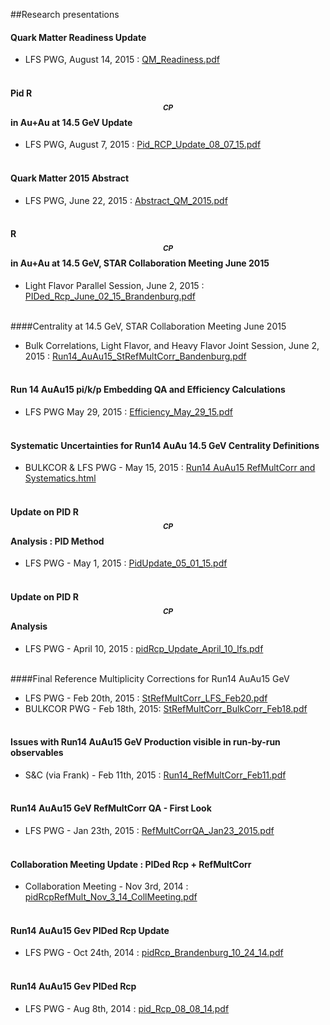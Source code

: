 ##Research presentations

#### Quark Matter Readiness Update
* LFS PWG, August 14, 2015 : [QM_Readiness.pdf](http://www.star.bnl.gov/protected/lfspectra/jdb/run14/AuAu15/pidRcp/QM_Readiness_08_14_15.pdf)
<br/><br/>

#### Pid R$$_{CP}$$ in Au+Au at 14.5 GeV Update
* LFS PWG, August 7, 2015 : [Pid_RCP_Update_08_07_15.pdf](http://www.star.bnl.gov/protected/lfspectra/jdb/run14/AuAu15/pidRcp/PID_RCP_08_07_15.pdf)
<br/><br/>

#### Quark Matter 2015 Abstract
* LFS PWG, June 22, 2015 : [Abstract_QM_2015.pdf](http://www.star.bnl.gov/protected/lfspectra/jdb/run14/AuAu15/pidRcp/qm_abstract_2015_light_strangeness.pdf)
<br/><br/>

#### R$$_{CP}$$ in Au+Au at 14.5 GeV, STAR Collaboration Meeting June 2015
* Light Flavor Parallel Session, June 2, 2015 : [PIDed_Rcp_June_02_15_Brandenburg.pdf](https://drupal.star.bnl.gov/STAR/system/files/PIDed_Rcp_June_02_15_Brandenburg.pdf)
<br/><br/>

####Centrality at 14.5 GeV, STAR Collaboration Meeting June 2015 
* Bulk Correlations, Light Flavor, and Heavy Flavor Joint Session, June 2, 2015 : [Run14_AuAu15_StRefMultCorr_Bandenburg.pdf](https://drupal.star.bnl.gov/STAR/system/files/Run14_AuAu15_StRefMultCorr_Bandenburg.pdf)
<br/><br/>

#### Run 14 AuAu15 pi/k/p Embedding QA and Efficiency Calculations  
* LFS PWG May 29, 2015 : [Efficiency_May_29_15.pdf](http://www.star.bnl.gov/protected/lfspectra/jdb/run14/AuAu15/pidRcp/Efficiency_May_29_15.pdf)
<br/><br/>

#### Systematic Uncertainties for Run14 AuAu 14.5 GeV Centrality Definitions
* BULKCOR & LFS PWG - May 15, 2015 : [Run14 AuAu15 RefMultCorr and Systematics.html](http://www.star.bnl.gov/protected/lfspectra/jdb/run14/AuAu15/RefMultCorr/www/index.html)
<br/><br/>

#### Update on PID R$$_{CP}$$ Analysis : PID Method
* LFS PWG - May 1, 2015 : [PidUpdate_05_01_15.pdf](http://www.star.bnl.gov/protected/lfspectra/jdb/run14/AuAu15/pidRcp/PidUpdate_05_01_15.pdf)
<br/><br/>

#### Update on PID R$$_{CP}$$ Analysis
* LFS PWG - April 10, 2015 : [pidRcp_Update_April_10_lfs.pdf](http://www.star.bnl.gov/protected/lfspectra/jdb/run14/AuAu15/pidRcp/pidRcp_Update_April_10_lfs.pdf)
<br/><br/>

####Final Reference Multiplicity Corrections for Run14 AuAu15 GeV 
* LFS PWG - Feb 20th, 2015 : [StRefMultCorr_LFS_Feb20.pdf](http://www.star.bnl.gov/protected/lfspectra/jdb/run14/AuAu15/RefMultCorr/StRefMultCorr_LFS_Feb20.pdf)
* BULKCOR PWG - Feb 18th, 2015: [StRefMultCorr_BulkCorr_Feb18.pdf](http://www.star.bnl.gov/protected/lfspectra/jdb/run14/AuAu15/RefMultCorr/StRefMultCorr_BulkCorr_Feb18.pdf)
<br/><br/>

#### Issues with Run14 AuAu15 GeV Production visible in run-by-run observables
* S&C (via Frank) - Feb 11th, 2015 : [Run14_RefMultCorr_Feb11.pdf](http://www.star.bnl.gov/protected/lfspectra/jdb/run14/AuAu15/RefMultCorr/Run14_RefMultCorr_Feb11.pdf)
<br/><br/>

#### Run14 AuAu15 GeV RefMultCorr QA - First Look
* LFS PWG - Jan 23th, 2015 : [RefMultCorrQA_Jan23_2015.pdf](http://www.star.bnl.gov/protected/lfspectra/jdb/run14/AuAu15/RefMultCorr/RefMultCorrQA_Jan23_2015.pdf)
<br/><br/>

#### Collaboration Meeting Update : PIDed Rcp + RefMultCorr 
* Collaboration Meeting - Nov 3rd, 2014 : [pidRcpRefMult_Nov_3_14_CollMeeting.pdf](http://www.star.bnl.gov/protected/lfspectra/jdb/run14/AuAu15/pidRcp/pidRcpRefMult_Nov_3_14_CollMeeting.pdf)
<br/><br/>

#### Run14 AuAu15 Gev PIDed Rcp Update
* LFS PWG - Oct 24th, 2014 : [pidRcp_Brandenburg_10_24_14.pdf](http://www.star.bnl.gov/protected/lfspectra/jdb/run14/AuAu15/pidRcp/pidRcp_Brandenburg_10_24_14.pdf)
<br/><br/>

#### Run14 AuAu15 Gev PIDed Rcp
* LFS PWG - Aug 8th, 2014 : [pid_Rcp_08_08_14.pdf](http://www.star.bnl.gov/protected/lfspectra/jdb/run14/AuAu15/pidRcp/pid_Rcp_08_08_14.pdf)

